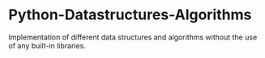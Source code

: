 # Python-Datastructures-Algorithms
Implementation of different data structures and algorithms without the use of any built-in libraries.

